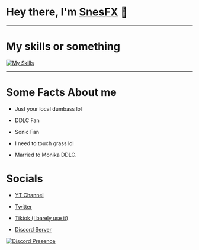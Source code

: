 # Hey there, I'm [SnesFX](https://twitter.com/snesfx) 👋
<hr>

# My skills or something
[![My Skills](https://skillicons.dev/icons?i=cs,cpp,c,git,haxe,unity&perline=3)](https://skillicons.dev)
<hr>

# Some Facts About me

* Just your local dumbass lol

* DDLC Fan

* Sonic Fan

* I need to touch grass lol

* Married to Monika DDLC.

# Socials

* [YT Channel](https://www.youtube.com/channel/UCoMADR-Wslplwk6gXiwAJRA)

* [Twitter](https://twitter.com/snesfx)

* [Tiktok (I barely use it) ](https://tiktok.com/@snesfx)

* [Discord Server](https://discord.gg/ERVUDC4ZTB)

[![Discord Presence](https://lanyard.cnrad.dev/api/809760713638805537)](https://discord.com/users/809760713638805537)
